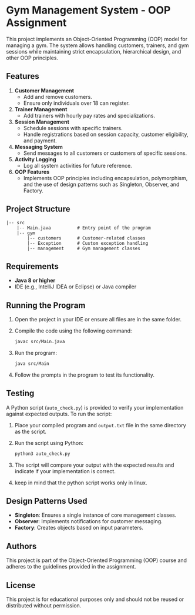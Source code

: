 # Gym Management System - OOP Assignment

This project implements an Object-Oriented Programming (OOP) model for managing a gym. The system allows handling customers, trainers, and gym sessions while maintaining strict encapsulation, hierarchical design, and other OOP principles.

## Features

1. **Customer Management**
   - Add and remove customers.
   - Ensure only individuals over 18 can register.
2. **Trainer Management**
   - Add trainers with hourly pay rates and specializations.
3. **Session Management**
   - Schedule sessions with specific trainers.
   - Handle registrations based on session capacity, customer eligibility, and payment.
4. **Messaging System**
   - Send messages to all customers or customers of specific sessions.
5. **Activity Logging**
   - Log all system activities for future reference.
6. **OOP Features**
   - Implements OOP principles including encapsulation, polymorphism, and the use of design patterns such as Singleton, Observer, and Factory.

## Project Structure

```
|-- src
    |-- Main.java          # Entry point of the program
    |-- gym
        |-- customers      # Customer-related classes
        |-- Exception      # Custom exception handling
        |-- management     # Gym management classes
```

## Requirements

- **Java 8 or higher**
- IDE (e.g., IntelliJ IDEA or Eclipse) or Java compiler

## Running the Program

1. Open the project in your IDE or ensure all files are in the same folder.
2. Compile the code using the following command:

   ```bash
   javac src/Main.java
   ```

3. Run the program:

   ```bash
   java src/Main
   ```

4. Follow the prompts in the program to test its functionality.

## Testing

A Python script (`auto_check.py`) is provided to verify your implementation against expected outputs. To run the script:

1. Place your compiled program and `output.txt` file in the same directory as the script.
2. Run the script using Python:

   ```bash
   python3 auto_check.py
   ```

3. The script will compare your output with the expected results and indicate if your implementation is correct.
4. keep in mind that the python script works only in linux.

## Design Patterns Used

- **Singleton**: Ensures a single instance of core management classes.
- **Observer**: Implements notifications for customer messaging.
- **Factory**: Creates objects based on input parameters.

## Authors

This project is part of the Object-Oriented Programming (OOP) course and adheres to the guidelines provided in the assignment.

## License

This project is for educational purposes only and should not be reused or distributed without permission.
